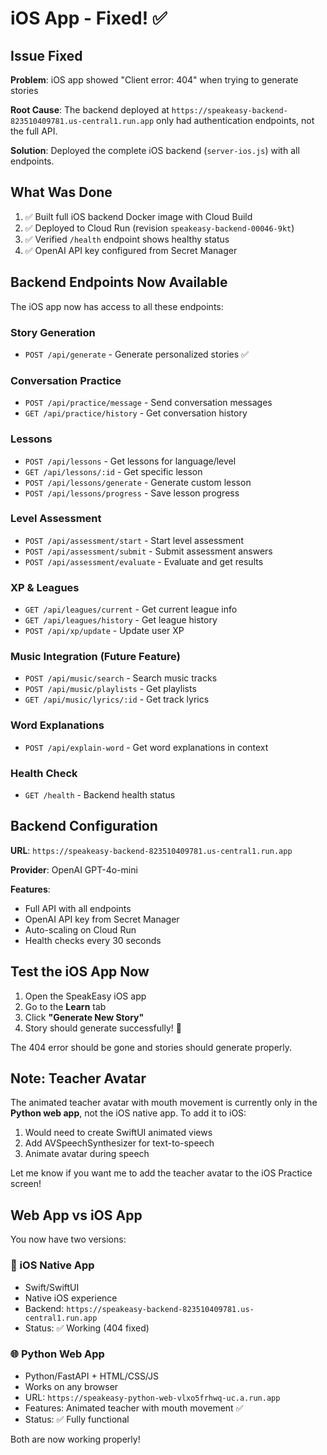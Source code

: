 # iOS App - Fixed! ✅

## Issue Fixed

**Problem**: iOS app showed "Client error: 404" when trying to generate stories

**Root Cause**: The backend deployed at `https://speakeasy-backend-823510409781.us-central1.run.app` only had authentication endpoints, not the full API.

**Solution**: Deployed the complete iOS backend (`server-ios.js`) with all endpoints.

## What Was Done

1. ✅ Built full iOS backend Docker image with Cloud Build
2. ✅ Deployed to Cloud Run (revision `speakeasy-backend-00046-9kt`)
3. ✅ Verified `/health` endpoint shows healthy status
4. ✅ OpenAI API key configured from Secret Manager

## Backend Endpoints Now Available

The iOS app now has access to all these endpoints:

### Story Generation
- `POST /api/generate` - Generate personalized stories ✅

### Conversation Practice
- `POST /api/practice/message` - Send conversation messages
- `GET /api/practice/history` - Get conversation history

### Lessons
- `POST /api/lessons` - Get lessons for language/level
- `GET /api/lessons/:id` - Get specific lesson
- `POST /api/lessons/generate` - Generate custom lesson
- `POST /api/lessons/progress` - Save lesson progress

### Level Assessment
- `POST /api/assessment/start` - Start level assessment
- `POST /api/assessment/submit` - Submit assessment answers
- `POST /api/assessment/evaluate` - Evaluate and get results

### XP & Leagues
- `GET /api/leagues/current` - Get current league info
- `GET /api/leagues/history` - Get league history
- `POST /api/xp/update` - Update user XP

### Music Integration (Future Feature)
- `POST /api/music/search` - Search music tracks
- `POST /api/music/playlists` - Get playlists
- `GET /api/music/lyrics/:id` - Get track lyrics

### Word Explanations
- `POST /api/explain-word` - Get word explanations in context

### Health Check
- `GET /health` - Backend health status

## Backend Configuration

**URL**: `https://speakeasy-backend-823510409781.us-central1.run.app`

**Provider**: OpenAI GPT-4o-mini

**Features**:
- Full API with all endpoints
- OpenAI API key from Secret Manager
- Auto-scaling on Cloud Run
- Health checks every 30 seconds

## Test the iOS App Now

1. Open the SpeakEasy iOS app
2. Go to the **Learn** tab
3. Click **"Generate New Story"**
4. Story should generate successfully! 🎉

The 404 error should be gone and stories should generate properly.

## Note: Teacher Avatar

The animated teacher avatar with mouth movement is currently only in the **Python web app**, not the iOS native app. To add it to iOS:

1. Would need to create SwiftUI animated views
2. Add AVSpeechSynthesizer for text-to-speech
3. Animate avatar during speech

Let me know if you want me to add the teacher avatar to the iOS Practice screen!

## Web App vs iOS App

You now have two versions:

### 📱 iOS Native App
- Swift/SwiftUI
- Native iOS experience
- Backend: `https://speakeasy-backend-823510409781.us-central1.run.app`
- Status: ✅ Working (404 fixed)

### 🌐 Python Web App
- Python/FastAPI + HTML/CSS/JS
- Works on any browser
- URL: `https://speakeasy-python-web-vlxo5frhwq-uc.a.run.app`
- Features: Animated teacher with mouth movement ✅
- Status: ✅ Fully functional

Both are now working properly!
